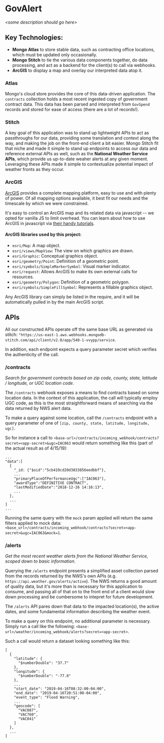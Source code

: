 # GovAlert
_\<some description should go here\>_

## Key Technologies:
- **Mongo Atlas** to store stable data, such as contracting office locations, which must be updated only occasionally.
- **Mongo Stitch** to tie the various data components together, do data processing, and act as a backend for the client(s) to call via webhooks.
- **ArcGIS** to display a map and overlay our interpreted data atop it.

### Atlas
Mongo's cloud store provides the core of this data-driven application. The `contracts` collection holds a most recent ingested copy of government contract data. This data has been parsed and interpreted from `GovSpend` records and stored for ease of access (there are a lot of records!).

### Stitch
A key goal of this application was to stand up lightweight APIs to act as passthroughs for our data, providing some translation and context along the way, and making the job on the front-end client a bit easier. Mongo Stitch fit that niche and made it simple to stand up endpoints to access our data and reference external APIs as well, such as the **National Weather Service APIs**, which provide us up-to-date weaher alerts at any given moment. Leveraging these APIs made it simple to contextualize potential impact of weather fronts as they occur.

### ArcGIS
[ArcGIS](https://developers.arcgis.com/) provides a complete mapping platform, easy to use and with plenty of power. Of all mapping options available, it best fit our needs and the timescale by which we were constrained.

It's easy to control an ArcGIS map and its related data via javascript -- we opted for vanilla JS to limit overhead. You can learn about how to use ArcGIS in javascript via [their handy tutorials](https://developers.arcgis.com/labs/?product=JavaScript&topic=any).

#### ArcGIS libraries used by this project:
- `esri/Map`: A map object.
- `esri/views/MapView`: The view on which graphics are drawn.
- `esri/Graphic`: Conceptual graphics object.
- `esri/geometry/Point`: Definition of a geometric point.
- `esri/symbols/SimpleMarkerSymbol`: Visual marker indicator.
- `esri/request`: Allows ArcGIS to make its own external calls for resources.
- `esri/geometry/Polygon`: Definition of a geometric polygon. 
- `esri/symbols/SimpleFillSymbol`: Represents a fillable graphics object.

Any ArcGIS library can simply be listed in the require, and it will be automatically pulled in by the main ArcGIS script.

## APIs


All our constructed APIs operate off the same base URL as generated via stitch: `"https://us-east-1.aws.webhooks.mongodb-stitch.com/api/client/v2.0/app/540-1-vvypp/service`. 

In addition, each endpoint expects a query parameter secret which verifies the authenticity of the call.

### /contracts
_Search for government contracts based on zip code, county, state, latitude / longitude, or UGC location code._

The `/contracts` webhook exposes a means to find contracts based on some location data. In the context of this application, the call will typically employ UGC code, as this is the most straightforward means of searching via the data returned by NWS alert data.

To make a query against some location, call the `/contracts` endpoint with a query parameter of one of `[zip, county, state, latitude, longitude, ugc]`.

So for instance a call to `<base-url>/contracts/incoming_webhook/contracts?secret=<app-secret>&ugc=IAC063` would return something like this (part of the actual result as of 4/15/19):
```
...
"data":[
  {
    "_id: {"$oid":"5cb419cd20d3833856eedbbf"},
    ...
    "primaryPlaceOfPerformanceUgc":["IAC063"],
    "awardType":"DEFINITIVE CONTRACT",
    "lastModifiedDate":"2018-12-26 14:16:13",
    ...
  },
  ...
]
...
```

Running the same query with the `mock` param applied will return the same filters applied to mock data: `<base_url>/contracts/incoming_webhook/contracts?secret=<app-secret>&ugc=IAC063&mock=1`.

### /alerts
_Get the most recent weather alerts from the National Weather Service, scoped down to basic information._

Querying the `/alerts` endpoint presents a simplified asset collection parsed from the records returned by the NWS's own APIs (e.g. `https://api.weather.gov/alerts/active`). The NWS returns a good amount of quality data, but it's more than is necessary for this application to consume, and passing all of that on to the front end of a client would slow down processing and be cumbersome to intepret for future development.

The `/alerts` API pares down that data to the impacted location(s), the active dates, and some fundamental information describing the weather event. 

To make a query on this endpoint, no additional parameter is necessary. Simply run a call like the following:
`<base-url>/weather/incoming_webhook/alerts?secret=<app-secret>`.

Such a call would return a dataset looking something like this:
```
[
  {
    "latitude": {
      "$numberDouble": "37.7"
    },
    "longitude": {
      "$numberDouble": "-77.8"
    },
    ...
    "start_date": "2019-04-16T08:32:00-04:00",
    "end_date": "2019-04-16T20:51:00-04:00",
    "event_type": "Flood Warning",
    ...
    "geocode": [
      "VAC087",
      "VAC760",
      "VAC041"
    ]
  },
  ...
]
  ```
